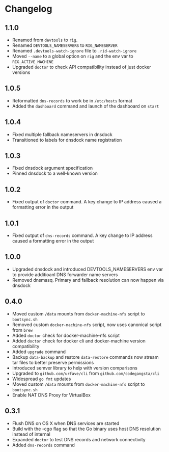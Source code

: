 # Changelog

## 1.1.0

 - Renamed from `devtools` to `rig`.
 - Renamed `DEVTOOLS_NAMESERVERS` to `RIG_NAMESERVER`
 - Renamed `.devtools-watch-ignore` file to `.rid-watch-ignore`
 - Moved `--name` to a global option on `rig` and the env var to `RIG_ACTIVE_MACHINE`
 - Upgraded `doctor` to check API compatibility instead of just docker versions

## 1.0.5

 - Reformatted `dns-records` to work be in `/etc/hosts` format
 - Added the `dashboard` command and launch of the dashboard on `start`

## 1.0.4

 - Fixed multiple fallback nameservers in dnsdock
 - Transitioned to labels for dnsdock name registration 

## 1.0.3

 - Fixed dnsdock argument specification
 - Pinned dnsdock to a well-known version

## 1.0.2

 - Fixed output of `doctor` command. A key change to IP address caused a formatting error in the output

## 1.0.1

 - Fixed output of `dns-records` command. A key change to IP address caused a formatting error in the output

## 1.0.0

 - Upgraded dnsdock and introduced DEVTOOLS_NAMESERVERS env var to provide additioanl DNS forwarder name servers
 - Removed dnsmasq. Primary and fallback resolution can now happen via dnsdock

## 0.4.0

 - Moved custom `/data` mounts from `docker-machine-nfs` script to `bootsync.sh`
 - Removed custom `docker-machine-nfs` script, now uses canonical script from `brew`
 - Added `doctor` check for docker-machine-nfs script
 - Added `doctor` check for docker cli and docker-machine version compatibility
 - Added `upgrade` command
 - Backup `data-backup` and restore `data-restore` commands now stream tar files to better preserve permissions
 - Introduced semver library to help with version comparisons
 - Upgraded to `github.com/urfave/cli` from `github.com/codegangsta/cli`
 - Widespread `go fmt` updates
 - Moved custom `/data` mounts from `docker-machine-nfs` script to `bootsync.sh`
 - Enable NAT DNS Proxy for VirtualBox

## 0.3.1

 - Flush DNS on OS X when DNS services are started
 - Build with the -cgo flag so that the Go binary uses host DNS resolution instead of internal
 - Expanded `doctor` to test DNS records and network connectivity
 - Added `dns-records` command